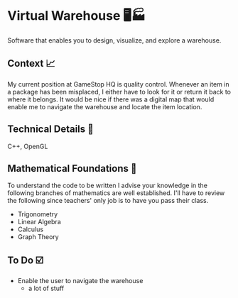 # Virtual Warehouse :desktop_computer::factory:

Software that enables you to design, visualize, and explore a warehouse. 

## Context :chart_with_upwards_trend:

My current position at GameStop HQ is quality control. Whenever an item in a package has been misplaced, I either have to look for it or return it back to where it belongs. It would be nice if there was a digital map that would enable me to navigate the warehouse and locate the item location.

## Technical Details :wrench:

C++, OpenGL

## Mathematical Foundations :abacus:

To understand the code to be written I advise your knowledge in the following branches of mathematics are well established. I'll have to review the following since teachers' only job is to have you pass their class. 

- Trigonometry
- Linear Algebra
- Calculus
- Graph Theory

## To Do :ballot_box_with_check:

- Enable the user to navigate the warehouse
  - a lot of stuff